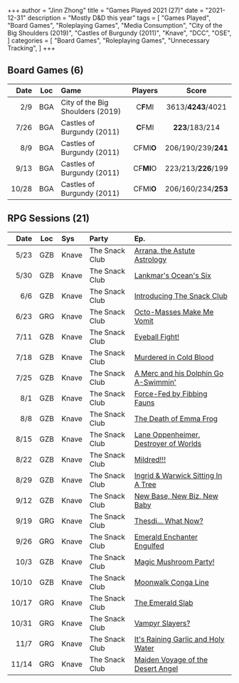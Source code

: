 +++ 
author = "Jinn Zhong" 
title = "Games Played 2021 (27)" 
date = "2021-12-31" 
description = "Mostly D&D this year" 
tags = [
    "Games Played",
    "Board Games",
    "Roleplaying Games",
    "Media Consumption",
    "City of the Big Shoulders (2019)",
    "Castles of Burgundy (2011)",
    "Knave",
    "DCC",
    "OSE",
]
categories = [
    "Board Games",
    "Roleplaying Games",
    "Unnecessary Tracking",
]
+++

## Board Games (6)

| Date | Loc | Game | Players | Score |
| ---: | :---: | :--- | :---: | :---: |
| 2/9 | BGA | City of the Big Shoulders (2019) | C**F**Ml | 3613/**4243**/4021 |
| 7/26 | BGA | Castles of Burgundy (2011) | **C**FMl | **223**/183/214 |
| 8/9 | BGA | Castles of Burgundy (2011) | CFMl**O** | 206/190/239/**241** |
| 9/13 | BGA | Castles of Burgundy (2011) | CF**Ml**O | 223/213/**226**/199 |
| 10/28 | BGA | Castles of Burgundy (2011) | CFMl**O** | 206/160/234/**253** |

## RPG Sessions (21)

| Date | Loc | Sys | Party | Ep. |
| ---: | :---: | :--- | :--- |:--- |
| 5/23 | GZB | Knave | The Snack Club | [Arrana, the Astute Astrology](https://journal.jinnzhong.com/tsc-e01-aranna-the-astute-astrologer/) |
| 5/30 | GZB | Knave | The Snack Club | [Lankmar's Ocean's Six](https://journal.jinnzhong.com/tsc-e02-lankmars-oceans-six/) |
| 6/6 | GZB | Knave | The Snack Club | [Introducing The Snack Club](https://journal.jinnzhong.com/tsc-e03-introducing-the-snack-club/) |
| 6/23 | GRG | Knave | The Snack Club | [Octo-Masses Make Me Vomit](https://journal.jinnzhong.com/tsc-e04-octo-masses-make-me-vomit/) |
| 7/11 | GZB | Knave | The Snack Club | [Eyeball Fight!](https://journal.jinnzhong.com/tsc-e05-eyeball-fight/) |
| 7/18 | GZB | Knave | The Snack Club | [Murdered in Cold Blood](https://journal.jinnzhong.com/tsc-e06-murdered-in-cold-blood/) |
| 7/25 | GZB | Knave | The Snack Club | [A Merc and his Dolphin Go A-Swimmin'](https://journal.jinnzhong.com/tsc-e07-a-merc-and-his-dolphin-go-a-swimmin/) |
| 8/1 | GZB | Knave | The Snack Club | [Force-Fed by Fibbing Fauns](https://journal.jinnzhong.com/tsc-e08-force-fed-by-fibbing-fauns/) |
| 8/8 | GZB | Knave | The Snack Club | [The Death of Emma Frog](https://journal.jinnzhong.com/tsc-e09-the-death-of-emma-frog/) |
| 8/15 | GZB | Knave | The Snack Club | [Lane Oppenheimer, Destroyer of Worlds](https://journal.jinnzhong.com/tsc-e10-lane-oppenheimer-destroyer-of-worlds/) |
| 8/22 | GZB | Knave | The Snack Club | [Mildred!!!](https://journal.jinnzhong.com/tsc-e11-mildred/) |
| 8/29 | GZB | Knave | The Snack Club | [Ingrid & Warwick Sitting In A Tree](https://journal.jinnzhong.com/tsc-e12-ingrid-warwick-sitting-in-a-tree/) |
| 9/12 | GZB | Knave | The Snack Club | [New Base, New Biz, New Baby](https://journal.jinnzhong.com/tsc-e13-new-base-new-biz-new-baby/) |
| 9/19 | GRG | Knave | The Snack Club | [Thesdi... What Now?](https://journal.jinnzhong.com/tsc-e14-thesdi...-what-now/) |
| 9/26 | GRG | Knave | The Snack Club | [Emerald Enchanter Engulfed](https://journal.jinnzhong.com/tsc-e15-emerald-enchanter-engulfed/) |
| 10/3 | GZB | Knave | The Snack Club | [Magic Mushroom Party!](https://journal.jinnzhong.com/tsc-e16-magic-mushroom-party/) |
| 10/10 | GZB | Knave | The Snack Club | [Moonwalk Conga Line](https://journal.jinnzhong.com/tsc-e17-moonwalk-conga-line/) |
| 10/17 | GRG | Knave | The Snack Club | [The Emerald Slab](https://journal.jinnzhong.com/tsc-e18-the-emerald-slab/) |
| 10/31 | GRG | Knave | The Snack Club | [Vampyr Slayers?](https://journal.jinnzhong.com/tsc-e19-vampyr-slayers/) |
| 11/7 | GRG | Knave | The Snack Club | [It's Raining Garlic and Holy Water](https://journal.jinnzhong.com/tsc-e20-its-raining-garlic-and-holy-water/) |
| 11/14 | GRG | Knave | The Snack Club | [Maiden Voyage of the Desert Angel](https://journal.jinnzhong.com/tsc-e21-maiden-voyage-of-the-desert-angel/) |



